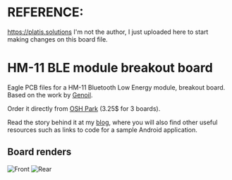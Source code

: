 # REFERENCE: 
https://platis.solutions
I'm not the author, I just uploaded here to start making changes on this board file.

# HM-11 BLE module breakout board
Eagle PCB files for a HM-11 Bluetooth Low Energy module, breakout board. Based on the work by [Genoil](https://github.com/Genoil/smartwatch).

Order it directly from [OSH Park](https://oshpark.com/shared_projects/1uC5vV5p) (3.25$ for 3 boards).

Read the story behind it at my [blog](https://platis.solutions/blog/2015/06/11/breakout-board-hm-11-ble/), where you will also find other useful resources such as links to code for a sample Android application.

## Board renders
![Front](http://i.imgur.com/6OrpiIM.png) ![Rear](http://i.imgur.com/9zW63uq.png)

